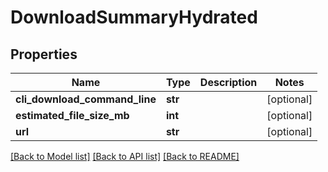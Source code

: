 # DownloadSummaryHydrated

## Properties
Name | Type | Description | Notes
------------ | ------------- | ------------- | -------------
**cli_download_command_line** | **str** |  | [optional] 
**estimated_file_size_mb** | **int** |  | [optional] 
**url** | **str** |  | [optional] 

[[Back to Model list]](../README.md#documentation-for-models) [[Back to API list]](../README.md#documentation-for-api-endpoints) [[Back to README]](../README.md)


